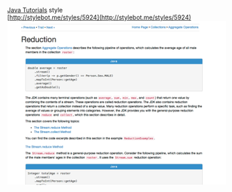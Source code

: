 [Java Tutorials](http://docs.oracle.com/javase/tutorial/) style  
[http://stylebot.me/styles/5924](http://stylebot.me/styles/5924)  
![ScreenShot](ScreenShot.png)
